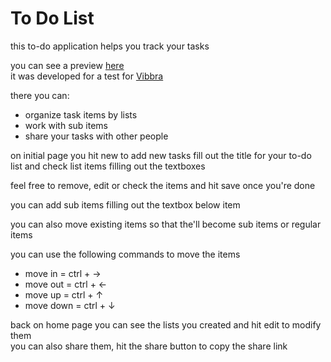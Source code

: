 # To Do List 
this to-do application helps you track your tasks

you can see a preview [here](https://to-do-list-frontend-lime.vercel.app/)  
it was developed for a test for [Vibbra](https://www.vibbra.com.br/)

there you can:
- organize task items by lists
- work with sub items
- share your tasks with other people

on initial page you hit new to add new tasks
fill out the title for your to-do list and check list items filling out the textboxes

feel free to remove, edit or check the items and hit save once you're done

you can add sub items filling out the textbox below item

you can also move existing items so that the'll become sub items or regular items

you can use the following commands to move the items
- move in = ctrl + →
- move out = ctrl + ←
- move up = ctrl + ↑
- move down = ctrl + ↓

back on home page you can see the lists you created and hit edit to modify them  
you can also share them, hit the share button to copy the share link
